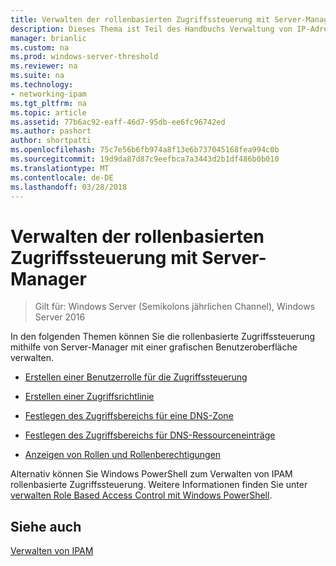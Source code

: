 ```yaml
---
title: Verwalten der rollenbasierten Zugriffssteuerung mit Server-Manager
description: Dieses Thema ist Teil des Handbuchs Verwaltung von IP-Adressverwaltung (IPAM) in Windows Server2016.
manager: brianlic
ms.custom: na
ms.prod: windows-server-threshold
ms.reviewer: na
ms.suite: na
ms.technology:
- networking-ipam
ms.tgt_pltfrm: na
ms.topic: article
ms.assetid: 77b6ac92-eaff-46d7-95db-ee6fc96742ed
ms.author: pashort
author: shortpatti
ms.openlocfilehash: 75c7e56b6fb974a8f13e6b737045168fea994c0b
ms.sourcegitcommit: 19d9da87d87c9eefbca7a3443d2b1df486b0b010
ms.translationtype: MT
ms.contentlocale: de-DE
ms.lasthandoff: 03/28/2018
---
```

# <a name="manage-role-based-access-control-with-server-manager"></a>Verwalten der rollenbasierten Zugriffssteuerung mit Server-Manager

>Gilt für: Windows Server (Semikolons jährlichen Channel), Windows Server 2016

In den folgenden Themen können Sie die rollenbasierte Zugriffssteuerung mithilfe von Server-Manager mit einer grafischen Benutzeroberfläche verwalten.  
  
-   [Erstellen einer Benutzerrolle für die Zugriffssteuerung](../../technologies/ipam/Create-a-User-Role-for-Access-Control.md)  
  
-   [Erstellen einer Zugriffsrichtlinie](../../technologies/ipam/Create-an-Access-Policy.md)  
  
-   [Festlegen des Zugriffsbereichs für eine DNS-Zone](../../technologies/ipam/Set-Access-Scope-for-a-DNS-Zone.md)
  
-   [Festlegen des Zugriffsbereichs für DNS-Ressourceneinträge](../../technologies/ipam/Set-Access-Scope-for-DNS-Resource-Records.md)
  
-   [Anzeigen von Rollen und Rollenberechtigungen](../../technologies/ipam/View-Roles-and-Role-Permissions.md)
  
Alternativ können Sie Windows PowerShell zum Verwalten von IPAM rollenbasierte Zugriffssteuerung. Weitere Informationen finden Sie unter [verwalten Role Based Access Control mit Windows PowerShell](../../technologies/ipam/Manage-Role-Based-Access-Control-with-Windows-PowerShell.md).
  
## <a name="see-also"></a>Siehe auch  
[Verwalten von IPAM](Manage-IPAM.md)  
  


